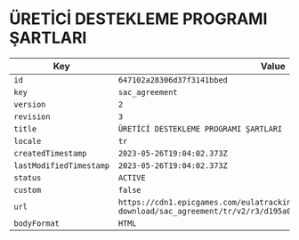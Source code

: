 # ÜRETİCİ DESTEKLEME PROGRAMI ŞARTLARI

| Key | Value |
| --- | ----- |
| `id` | `647102a28306d37f3141bbed` |
| `key` | `sac_agreement` |
| `version` | `2` |
| `revision` | `3` |
| `title` | `ÜRETİCİ DESTEKLEME PROGRAMI ŞARTLARI` |
| `locale` | `tr` |
| `createdTimestamp` | `2023-05-26T19:04:02.373Z` |
| `lastModifiedTimestamp` | `2023-05-26T19:04:02.373Z` |
| `status` | `ACTIVE` |
| `custom` | `false` |
| `url` | `https://cdn1.epicgames.com/eulatracking-download/sac_agreement/tr/v2/r3/d195a0c2dc7bc5577d9811916a9bc5a8.pdf` |
| `bodyFormat` | `HTML` |
